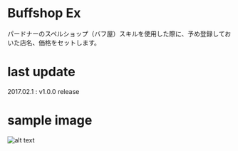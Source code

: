 # Buffshop Ex
パードナーのスペルショップ（バフ屋）スキルを使用した際に、予め登録しておいた店名、価格をセットします。  

# last update
2017.02.1 : v1.0.0 release

# sample image
![alt text](https://github.com/chicori/TOS-Addon/raw/master/buffshop_ex/readme.jpg)
